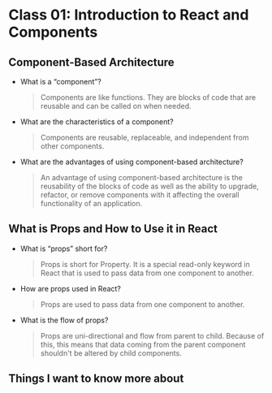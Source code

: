 # Class 01: Introduction to React and Components

## Component-Based Architecture

- What is a “component”?
  > Components are like functions. They are blocks of code that are reusable and can be called on when needed.

- What are the characteristics of a component?
  > Components are reusable, replaceable, and independent from other components.

- What are the advantages of using component-based architecture?
  > An advantage of using component-based architecture is the reusability of the blocks of code as well as the ability to upgrade, refactor, or remove components with it affecting the overall functionality of an application.

## What is Props and How to Use it in React

- What is “props” short for?
  > Props is short for Property. It is a special read-only keyword in React that is used to pass data from one component to another.

- How are props used in React?
  > Props are used to pass data from one component to another.

- What is the flow of props?
  > Props are uni-directional and flow from parent to child. Because of this, this means that data coming from the parent component shouldn't be altered by child components.

## Things I want to know more about
